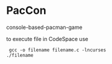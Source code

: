 # PacCon
console-based-pacman-game

to execute file in CodeSpace use 

	 gcc -o filename filename.c -lncurses
  	./filename

 
